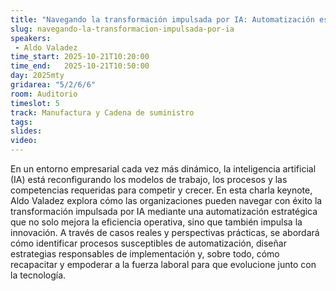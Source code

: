 ```yaml
---
title: "Navegando la transformación impulsada por IA: Automatización estrategica y recapacitando la fuerza laboral"
slug: navegando-la-transformacion-impulsada-por-ia
speakers:
 - Aldo Valadez
time_start: 2025-10-21T10:20:00
time_end:   2025-10-21T10:50:00
day: 2025mty
gridarea: "5/2/6/6"
room: Auditorio
timeslot: 5
track: Manufactura y Cadena de suministro
tags:
slides: 
video: 
---
```


En un entorno empresarial cada vez más dinámico, la inteligencia artificial (IA) está reconfigurando los modelos de trabajo, los procesos y las competencias requeridas para competir y crecer. En esta charla keynote, Aldo Valadez explora cómo las organizaciones pueden navegar con éxito la transformación impulsada por IA mediante una automatización estratégica que no solo mejora la eficiencia operativa, sino que también impulsa la innovación. A través de casos reales y perspectivas prácticas, se abordará cómo identificar procesos susceptibles de automatización, diseñar estrategias responsables de implementación y, sobre todo, cómo recapacitar y empoderar a la fuerza laboral para que evolucione junto con la tecnología.